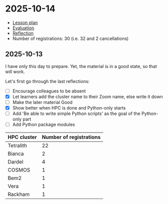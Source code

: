 # 2025-10-14

- [Lesson plan](../../lesson_plans/20251014/README.md)
- [Evaluation](../../evaluations/20251014/README.md)
- [Reflection](../../reflections/20251014/README.md)
- Number of registrations: 30 (i.e. 32 and 2 cancellations)

## 2025-10-13

I have only this day to prepare. Yet, the material is in a good
state, so that will work.

Let's first go through the last reflections:

- [ ] Encourage colleagues to be absent
- [x] Let learners add the cluster name to their Zoom name, else write it down
- [ ] Make the later material Good
- [x] Show better when HPC is done and Python-only starts
- [ ] Add 'Be able to write simple Python scripts'
  as the goal of the Python-only part
- [ ] Add Python package modules

HPC cluster|Number of registrations
-----------|-----------------------
Tetralith  |22
Bianca     |2
Dardel     |4
COSMOS     |1
Bem2       |1
Vera       |1
Rackham    |1
